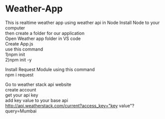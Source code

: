 # Weather-App
This is realtime weather app using weather api in Node 
Install Node to your computer 
<br>
then create a folder for our application
<br>
Open Weather app folder in VS code
<br>
Create App.js <br>
use this command <br>
1)npm init <br>
2)npm init -y <br>


Install Request Module using this command <br>
npm i request

Go to weather stack api website<br>
create account <br>
get your api key <br>
add key value to your base api <br>
http://api.weatherstack.com/current?access_key="key value"?query=Mumbai
